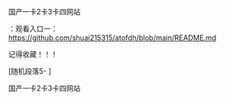 国产一卡2卡3卡四网站

：观看入口一：https://github.com/shuai215315/atofdh/blob/main/README.md


记得收藏！！！



[随机段落5-
]






国产一卡2卡3卡四网站
